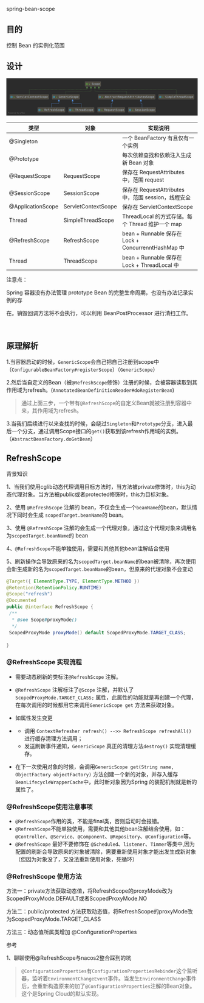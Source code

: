 spring-bean-scope



## 目的

控制 Bean 的实例化范围



## 设计



![bean scope](Scope.png)





| 类型              | 对象                | 实现说明                                            |
| ----------------- | ------------------- | --------------------------------------------------- |
| @Singleton        |                     | 一个 BeanFactory 有且仅有一个实例                   |
| @Prototype        |                     | 每次依赖查找和依赖注入生成新 Bean 对象              |
| @RequestScope     | RequestScope        | 保存在 RequestAttributes中，范围 request            |
| @SessionScope     | SessionScope        | 保存在 RequestAttributes中，范围 session，线程安全  |
| @ApplicationScope | ServletContextScope | 保存在 ServletContextScope                          |
| Thread            | SimpleThreadScope   | ThreadLocal 的方式存储。每个 Thread 维护一个 map    |
| @RefreshScope     | RefreshScope        | bean + Runnable 保存在 Lock + ConcurrenntHashMap 中 |
| Thread            | ThreadScope         | bean + Runnable 保存在 Lock + ThreadLocal 中        |



注意点：

Spring 容器没有办法管理 prototype Bean 的完整生命周期，也没有办法记录实例的存 

在。销毁回调方法将不会执行，可以利用 BeanPostProcessor 进行清扫工作。 

​	

## 原理解析

1.当容器启动的时候，`GenericScope`会自己把自己注册到scope中（`ConfigurableBeanFactory#registerScope`）（`GenericScope`）

2.然后当自定义的Bean（被`@RefreshScope`修饰）注册的时候，会被容器读取到其作用域为refresh。(`AnnotatedBeanDefinitionReader#doRegisterBean`)

> 通过上面三步，一个带有`@RefreshScope`的自定义Bean就被注册到容器中来，其作用域为refresh。

3.当我们后续进行以来查找的时候，会绕过`Singleton`和`Prototype`分支，进入最后一个分支，通过调用Scope接口的`get()`获取到该refresh作用域的实例。（`AbstractBeanFactory.doGetBean`）



## RefreshScope

背景知识

1、当我们使用cglib动态代理调用目标方法时，当方法被private修饰时，this为动态代理对象。当方法被public或者protected修饰时，this为目标对象。

2、使用 `@RefreshScope` 注解的 bean，不仅会生成一个`beanName`的bean，默认情况下同时会生成 `scopedTarget.beanName`的 bean。

3、使用 `@RefreshScope` 注解的会生成一个代理对象，通过这个代理对象来调用名为`scopedTarget.beanName`的 bean

4、`@RefreshScope`不能单独使用，需要和其他其他bean注解结合使用

5、刷新操作会导致原来的名为`scopedTarget.beanName`的bean被清除，再次使用会新生成新的名为`scopedTarget.beanName`的bean，但原来的代理对象不会变动

```java
@Target({ ElementType.TYPE, ElementType.METHOD })
@Retention(RetentionPolicy.RUNTIME)
@Scope("refresh")
@Documented
public @interface RefreshScope {
 /**
  * @see Scope#proxyMode()
  */
 ScopedProxyMode proxyMode() default ScopedProxyMode.TARGET_CLASS;

}
```





### @RefreshScope 实现流程

- 需要动态刷新的类标注`@RefreshScope` 注解。

- `@RefreshScope` 注解标注了`@Scope` 注解，并默认了`ScopedProxyMode.TARGET_CLASS;` 属性，此属性的功能就是再创建一个代理，在每次调用的时候都用它来调用`GenericScope get` 方法来获取对象。

- 如属性发生变更

- - 调用 `ContextRefresher refresh() -->> RefreshScope refreshAll()` 进行缓存清理方法调用；
  - 发送刷新事件通知，`GenericScope` 真正的清理方法`destroy()` 实现清理缓存。

- 在下一次使用对象的时候，会调用`GenericScope get(String name, ObjectFactory objectFactory)` 方法创建一个新的对象，并存入缓存`BeanLifecycleWrapperCache`中，此时新对象因为Spring 的装配机制就是新的属性了。



### @RefreshScope使用注意事项

- `@RefreshScope`作用的类，不能是final类，否则启动时会报错。
- `@RefreshScope`不能单独使用，需要和其他其他bean注解结合使用，如：`@Controller`、`@Service`、`@Component`、`@Repository`、`@Configuration`等。
- `@RefreshScope` 最好不要修饰在 `@Scheduled`、`listener`、`Timmer`等类中,因为配置的刷新会导致原来的对象被清除，需要重新使用对象才能出发生成新对象（但因为对象没了，又没法重新使用对象，死循环）



### @RefreshScope 使用方法

方法一：private方法获取动态值，将RefreshScope的proxyMode改为ScopedProxyMode.DEFAULT或者ScopedProxyMode.NO

方法二：public/protected 方法获取动态值，将RefreshScope的proxyMode改为ScopedProxyMode.TARGET_CLASS

方法三：动态值所属类增加 @ConfigurationProperties

参考

1、聊聊使用@RefreshScope与nacos2整合踩到的坑



> `@ConfigurationProperties`有`ConfigurationPropertiesRebinder`这个监听器，监听着`EnvironmentChangeEvent`事件。当发生`EnvironmentChange`事件后，会重新构造原来的加了`@ConfigurationProperties`注解的Bean对象。这个是Spring Cloud的默认实现。